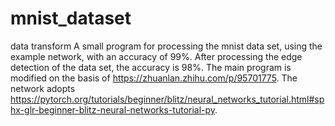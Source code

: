 # mnist_dataset
data transform
A small program for processing the mnist data set, using the example network, with an accuracy of 99%.
After processing the edge detection of the data set, the accuracy is 98%.
The main program is modified on the basis of https://zhuanlan.zhihu.com/p/95701775.
The network adopts https://pytorch.org/tutorials/beginner/blitz/neural_networks_tutorial.html#sphx-glr-beginner-blitz-neural-networks-tutorial-py.
